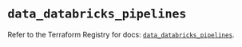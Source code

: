 # `data_databricks_pipelines`

Refer to the Terraform Registry for docs: [`data_databricks_pipelines`](https://registry.terraform.io/providers/databricks/databricks/1.50.0/docs/data-sources/pipelines).
